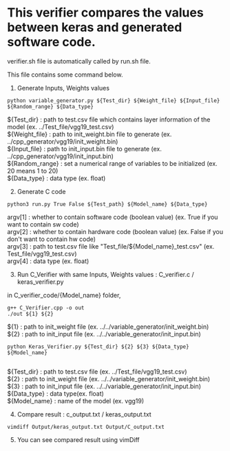 # This verifier compares the values between keras and generated software code.

verifier.sh file is automatically called by run.sh file. 

This file contains some command below. 

1. Generate Inputs, Weights values  
```
python variable_generator.py ${Test_dir} ${Weight_file} ${Input_file} ${Random_range} ${Data_type}
``` 

${Test_dir} : path to test.csv file which contains layer information of the model (ex. ../Test_file/vgg19_test.csv)  
${Weight_file} : path to init_weight.bin file to generate (ex. ../cpp_generator/vgg19/init_weight.bin)  
${Input_file} : path to init_input.bin file to generate (ex. ../cpp_generator/vgg19/init_input.bin)  
${Random_range} : set a numerical range of variables to be initialized (ex. 20 means 1 to 20)  
${Data_type} : data type (ex. float)  


2. Generate C code

```
python3 run.py True False ${Test_path} ${Model_name} ${Data_type}
```

argv[1] : whether to contain software code (boolean value) (ex. True if you want to contain sw code)  
argv[2] : whether to contain hardware code (boolean value) (ex. False if you don't want to contain hw code)  
argv[3] : path to test.csv file like "Test_file/${Model_name}_test.csv" (ex. Test_file/vgg19_test.csv)  
argv[4] : data type (ex. float)   


3. Run C_Verifier with same Inputs, Weights values : C_verifier.c / keras_verifier.py   

in C_verifier_code/{Model_name} folder, 
```
g++ C_Verifier.cpp -o out  
./out ${1} ${2}
```  
${1} : path to init_weight file (ex. ../../variable_generator/init_weight.bin)  
${2} : path to init_input file (ex. ../../variable_generator/init_input.bin)  


```
python Keras_Verifier.py ${Test_dir} ${2} ${3} ${Data_type} ${Model_name}
  
```   
${Test_dir} : path to test.csv file (ex. ../Test_file/vgg19_test.csv)  
${2} : path to init_weight file (ex. ../../variable_generator/init_weight.bin)  
${3} : path to init_input file (ex. ../../variable_generator/init_input.bin)  
${Data_type} : data type(ex. float)  
${Model_name} : name of the model (ex. vgg19)  


4. Compare result : c_output.txt / keras_output.txt  

```
vimdiff Output/keras_output.txt Output/C_output.txt
```
  
5. You can see compared result using vimDiff   
